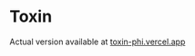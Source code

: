 # Toxin

Actual version available at <a href="https://toxin-two.vercel.app/" target="_blank">toxin-phi.vercel.app</a>
